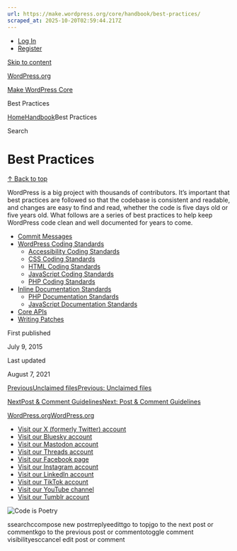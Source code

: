 ```yaml
---
url: https://make.wordpress.org/core/handbook/best-practices/
scraped_at: 2025-10-20T02:59:44.217Z
---
```


- [Log In](https://login.wordpress.org/?redirect_to=https%3A%2F%2Fmake.wordpress.org%2Fcore%2Fhandbook%2Fbest-practices%2F&locale=en_US)
- [Register](https://login.wordpress.org/register?locale=en_US)

[Skip to content](https://make.wordpress.org/core/handbook/best-practices/#wp--skip-link--target)

[WordPress.org](https://wordpress.org/)

[Make WordPress Core](https://make.wordpress.org/core)

Best Practices

[Home](https://make.wordpress.org/core)[Handbook](https://make.wordpress.org/core/handbook/)Best Practices

Search

# Best Practices

[↑ Back to top](https://make.wordpress.org/core/handbook/best-practices/#wp--skip-link--target)

WordPress is a big project with thousands of contributors. It’s important that best practices are followed so that the codebase is consistent and readable, and changes are easy to find and read, whether the code is five days old or five years old. What follows are a series of best practices to help keep WordPress code clean and well documented for years to come.

- [Commit Messages](https://make.wordpress.org/core/handbook/best-practices/commit-messages/)
- [WordPress Coding Standards](https://developer.wordpress.org/coding-standards/wordpress-coding-standards/)
  - [Accessibility Coding Standards](https://developer.wordpress.org/coding-standards/wordpress-coding-standards/accessibility/)
  - [CSS Coding Standards](https://developer.wordpress.org/coding-standards/wordpress-coding-standards/css/)
  - [HTML Coding Standards](https://developer.wordpress.org/coding-standards/wordpress-coding-standards/html/)
  - [JavaScript Coding Standards](https://developer.wordpress.org/coding-standards/wordpress-coding-standards/javascript/)
  - [PHP Coding Standards](https://developer.wordpress.org/coding-standards/wordpress-coding-standards/php/)
- [Inline Documentation Standards](https://developer.wordpress.org/coding-standards/inline-documentation-standards/)
  - [PHP Documentation Standards](https://developer.wordpress.org/coding-standards/inline-documentation-standards/php/)
  - [JavaScript Documentation Standards](https://developer.wordpress.org/coding-standards/inline-documentation-standards/javascript/)
- [Core APIs](https://make.wordpress.org/core/handbook/best-practices/core-apis/)
- [Writing Patches](https://make.wordpress.org/core/handbook/best-practices/writing-patches/)

First published

July 9, 2015

Last updated

August 7, 2021

[PreviousUnclaimed filesPrevious: Unclaimed files](https://make.wordpress.org/core/handbook/docs/inline/js/unclaimed-files/)

[NextPost & Comment GuidelinesNext: Post & Comment Guidelines](https://make.wordpress.org/core/handbook/best-practices/post-comment-guidelines/)

[WordPress.org](https://wordpress.org/)[WordPress.org](https://wordpress.org/)

- [Visit our X (formerly Twitter) account](https://www.x.com/WordPress)
- [Visit our Bluesky account](https://bsky.app/profile/wordpress.org)
- [Visit our Mastodon account](https://mastodon.world/@WordPress)
- [Visit our Threads account](https://www.threads.net/@wordpress)
- [Visit our Facebook page](https://www.facebook.com/WordPress/)
- [Visit our Instagram account](https://www.instagram.com/wordpress/)
- [Visit our LinkedIn account](https://www.linkedin.com/company/wordpress)
- [Visit our TikTok account](https://www.tiktok.com/@wordpress)
- [Visit our YouTube channel](https://www.youtube.com/wordpress)
- [Visit our Tumblr account](https://wordpress.tumblr.com/)

![Code is Poetry](https://s.w.org/style/images/code-is-poetry-for-dark-bg.svg)

ssearchccompose new postrreplyeedittgo to topjgo to the next post or commentkgo to the previous post or commentotoggle comment visibilityesccancel edit post or comment